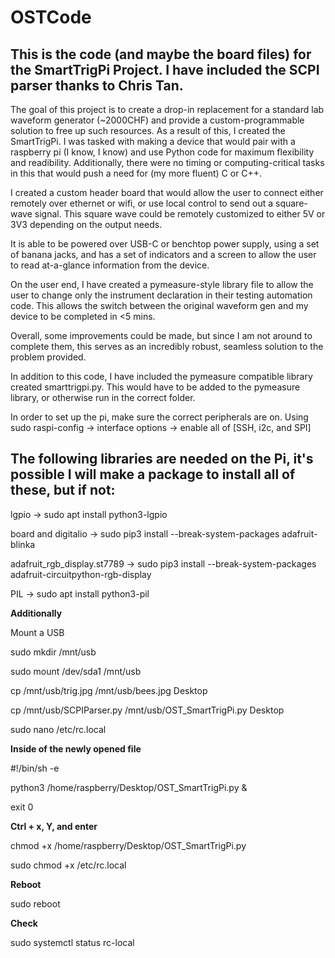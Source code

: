# OSTCode
## This is the code (and maybe the board files) for the SmartTrigPi Project. I have included the SCPI parser thanks to Chris Tan.

The goal of this project is to create a drop-in replacement for a standard lab waveform generator (~2000CHF) and provide a custom-programmable solution to free up such resources. As a result of this, I created the SmartTrigPi. 
I was tasked with making a device that would pair with a raspberry pi (I know, I know) and use Python code for maximum flexibility and readibility. Additionally, there were no timing or computing-critical tasks in this that would push a need for (my more fluent) C or C++. 

I created a custom header board that would allow the user to connect either remotely over ethernet or wifi, or use local control to send out a square-wave signal. This square wave could be remotely customized to either 5V or 3V3 depending on the output needs. 

It is able to be powered over USB-C or benchtop power supply, using a set of banana jacks, and has a set of indicators and a screen to allow the user to read at-a-glance information from the device.

On the user end, I have created a pymeasure-style library file to allow the user to change only the instrument declaration in their testing automation code. This allows the  switch between the original waveform gen and my device to be completed in <5 mins. 

Overall, some improvements could be made, but since I am not around to complete them, this serves as an incredibly robust, seamless solution to the problem provided.


In addition to this code, I have included the pymeasure compatible library created smarttrigpi.py. This would have to be added
to the pymeasure library, or otherwise run in the correct folder.

In order to set up the pi, make sure the correct peripherals are on.
Using
sudo raspi-config -> interface options -> enable all of [SSH, i2c, and SPI]


## **The following libraries are needed on the Pi**, it's possible I will make a package to install all of these, but if not:

lgpio -> sudo apt install python3-lgpio

board and digitalio -> sudo pip3 install --break-system-packages adafruit-blinka

adafruit_rgb_display.st7789 -> sudo pip3 install --break-system-packages adafruit-circuitpython-rgb-display

PIL -> sudo apt install python3-pil

**Additionally**

Mount a USB

sudo mkdir /mnt/usb

sudo mount /dev/sda1 /mnt/usb

cp /mnt/usb/trig.jpg /mnt/usb/bees.jpg Desktop

cp /mnt/usb/SCPIParser.py /mnt/usb/OST_SmartTrigPi.py Desktop

sudo nano /etc/rc.local


**Inside of the newly opened file**

#!/bin/sh -e

python3 /home/raspberry/Desktop/OST_SmartTrigPi.py &

exit 0


**Ctrl + x, Y, and enter**

chmod +x /home/raspberry/Desktop/OST_SmartTrigPi.py

sudo chmod +x /etc/rc.local

**Reboot**

sudo reboot

**Check**

sudo systemctl status rc-local
